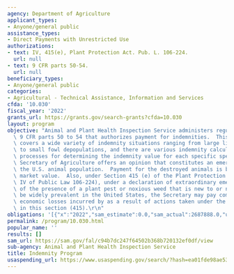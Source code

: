 ```yaml
---
agency: Department of Agriculture
applicant_types:
- Anyone/general public
assistance_types:
- Direct Payments with Unrestricted Use
authorizations:
- text: IV, 415(e), Plant Protection Act. Pub. L. 106-224.
  url: null
- text: 9 CFR parts 50-54.
  url: null
beneficiary_types:
- Anyone/general public
categories:
- Agricultural - Technical Assistance, Information and Services
cfda: '10.030'
fiscal_year: '2022'
grants_url: https://grants.gov/search-grants?cfda=10.030
layout: program
objective: "Animal and Plant Health Inspection Service administers regulations at\
  \ 9 CFR parts 50 to 54 that authorizes payment for indemnities.  This authority\
  \ covers a wide variety of indemnity situations ranging from large livestock depopulations\
  \ to small fowl depopulations, and there are various indemnity calculations and\
  \ processes for determining the indemnity value for each specific species.  The\
  \ Secretary of Agriculture offers an opinion that constitutes an emergency and threatens\
  \ the U.S. animal population.  Payment for the destroyed animals is based on fair\
  \ market value.  Also, under Section 415 (e) of the Plant Protection Act (Title\
  \ IV of Public Law 106-224), under a declaration of extraordinary emergency because\
  \ of the presence of a plant pest or noxious weed that is new to or not known to\
  \ be widely prevalent in the United States, the Secretary may pay compensation for\
  \ economic losses incurred by as a result of actions taken under the authorities\
  \ in this section (415).\r\n"
obligations: '[{"x":"2022","sam_estimate":0.0,"sam_actual":2687888.0,"usa_spending_actual":333369173.44},{"x":"2023","sam_estimate":2782936.0,"sam_actual":0.0,"usa_spending_actual":229563813.54},{"x":"2024","sam_estimate":2843259.0,"sam_actual":0.0,"usa_spending_actual":562021346.7}]'
permalink: /program/10.030.html
popular_name: ''
results: []
sam_url: https://sam.gov/fal/c94b7dc247f64502b368b720132ef0df/view
sub-agency: Animal and Plant Health Inspection Service
title: Indemnity Program
usaspending_url: https://www.usaspending.gov/search/?hash=ea01fde98ae536bfcb06224a6c967443
---
```

